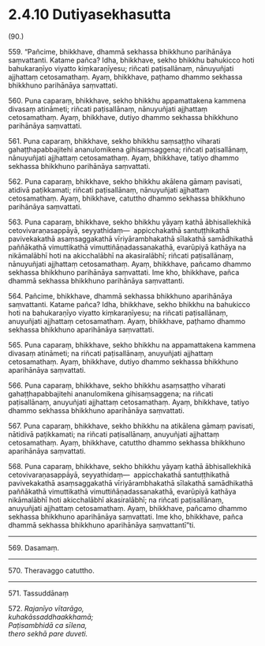 

# 2.4.10 Dutiyasekhasutta




(90.)

559\. “Pañcime, bhikkhave, dhammā sekhassa bhikkhuno parihānāya saṃvattanti. Katame pañca? Idha, bhikkhave, sekho bhikkhu bahukicco hoti bahukaraṇīyo viyatto kiṃkaraṇīyesu; riñcati paṭisallānaṃ, nānuyuñjati ajjhattaṃ cetosamathaṃ. Ayaṃ, bhikkhave, paṭhamo dhammo sekhassa bhikkhuno parihānāya saṃvattati.

560\. Puna caparaṃ, bhikkhave, sekho bhikkhu appamattakena kammena divasaṃ atināmeti; riñcati paṭisallānaṃ, nānuyuñjati ajjhattaṃ cetosamathaṃ. Ayaṃ, bhikkhave, dutiyo dhammo sekhassa bhikkhuno parihānāya saṃvattati.

561\. Puna caparaṃ, bhikkhave, sekho bhikkhu saṃsaṭṭho viharati gahaṭṭhapabbajitehi ananulomikena gihisaṃsaggena; riñcati paṭisallānaṃ, nānuyuñjati ajjhattaṃ cetosamathaṃ. Ayaṃ, bhikkhave, tatiyo dhammo sekhassa bhikkhuno parihānāya saṃvattati.

562\. Puna caparaṃ, bhikkhave, sekho bhikkhu akālena gāmaṃ pavisati, atidivā paṭikkamati; riñcati paṭisallānaṃ, nānuyuñjati ajjhattaṃ cetosamathaṃ. Ayaṃ, bhikkhave, catuttho dhammo sekhassa bhikkhuno parihānāya saṃvattati.

563\. Puna caparaṃ, bhikkhave, sekho bhikkhu yāyaṃ kathā ābhisallekhikā cetovivaraṇasappāyā, seyyathidaṃ—  appicchakathā santuṭṭhikathā pavivekakathā asaṃsaggakathā vīriyārambhakathā sīlakathā samādhikathā paññākathā vimuttikathā vimuttiñāṇadassanakathā, evarūpiyā kathāya na nikāmalābhī hoti na akicchalābhī na akasiralābhī; riñcati paṭisallānaṃ, nānuyuñjati ajjhattaṃ cetosamathaṃ. Ayaṃ, bhikkhave, pañcamo dhammo sekhassa bhikkhuno parihānāya saṃvattati. Ime kho, bhikkhave, pañca dhammā sekhassa bhikkhuno parihānāya saṃvattanti.

564\. Pañcime, bhikkhave, dhammā sekhassa bhikkhuno aparihānāya saṃvattanti. Katame pañca? Idha, bhikkhave, sekho bhikkhu na bahukicco hoti na bahukaraṇīyo viyatto kiṃkaraṇīyesu; na riñcati paṭisallānaṃ, anuyuñjati ajjhattaṃ cetosamathaṃ. Ayaṃ, bhikkhave, paṭhamo dhammo sekhassa bhikkhuno aparihānāya saṃvattati.

565\. Puna caparaṃ, bhikkhave, sekho bhikkhu na appamattakena kammena divasaṃ atināmeti; na riñcati paṭisallānaṃ, anuyuñjati ajjhattaṃ cetosamathaṃ. Ayaṃ, bhikkhave, dutiyo dhammo sekhassa bhikkhuno aparihānāya saṃvattati.

566\. Puna caparaṃ, bhikkhave, sekho bhikkhu asaṃsaṭṭho viharati gahaṭṭhapabbajitehi ananulomikena gihisaṃsaggena; na riñcati paṭisallānaṃ, anuyuñjati ajjhattaṃ cetosamathaṃ. Ayaṃ, bhikkhave, tatiyo dhammo sekhassa bhikkhuno aparihānāya saṃvattati.

567\. Puna caparaṃ, bhikkhave, sekho bhikkhu na atikālena gāmaṃ pavisati, nātidivā paṭikkamati; na riñcati paṭisallānaṃ, anuyuñjati ajjhattaṃ cetosamathaṃ. Ayaṃ, bhikkhave, catuttho dhammo sekhassa bhikkhuno aparihānāya saṃvattati.

568\. Puna caparaṃ, bhikkhave, sekho bhikkhu yāyaṃ kathā ābhisallekhikā cetovivaraṇasappāyā, seyyathidaṃ—  appicchakathā santuṭṭhikathā pavivekakathā asaṃsaggakathā vīriyārambhakathā sīlakathā samādhikathā paññākathā vimuttikathā vimuttiñāṇadassanakathā, evarūpiyā kathāya nikāmalābhī hoti akicchalābhī akasiralābhī; na riñcati paṭisallānaṃ, anuyuñjati ajjhattaṃ cetosamathaṃ. Ayaṃ, bhikkhave, pañcamo dhammo sekhassa bhikkhuno aparihānāya saṃvattati. Ime kho, bhikkhave, pañca dhammā sekhassa bhikkhuno aparihānāya saṃvattantī”ti.

---

569\. Dasamaṃ.



---

570\. Theravaggo catuttho.



---

571\. Tassuddānaṃ



572\. _Rajanīyo vītarāgo,_  
_kuhakāssaddhaakkhamā;_  
_Paṭisambhidā ca sīlena,_  
_thero sekhā pare duveti._  




